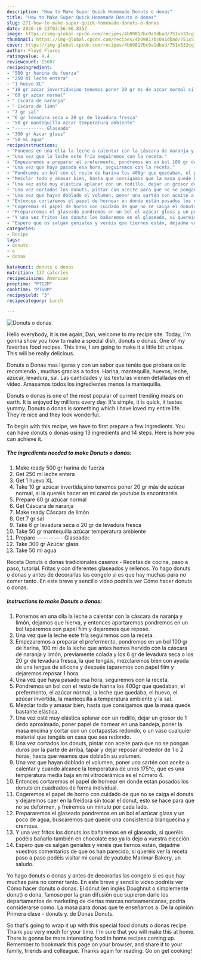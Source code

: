 ```yaml
---
description: "How to Make Super Quick Homemade Donuts o donas"
title: "How to Make Super Quick Homemade Donuts o donas"
slug: 271-how-to-make-super-quick-homemade-donuts-o-donas
date: 2020-10-23T03:56:06.835Z
image: https://img-global.cpcdn.com/recipes/4b09817bc0a1dbad/751x532cq70/donuts-o-donas-foto-principal.jpg
thumbnail: https://img-global.cpcdn.com/recipes/4b09817bc0a1dbad/751x532cq70/donuts-o-donas-foto-principal.jpg
cover: https://img-global.cpcdn.com/recipes/4b09817bc0a1dbad/751x532cq70/donuts-o-donas-foto-principal.jpg
author: Floyd Flores
ratingvalue: 4.4
reviewcount: 15607
recipeingredient:
- "500 gr harina de fuerza"
- "250 ml leche entera"
- "1 huevo XL"
- "10 gr azcar invertidasino tenemos poner 20 gr ms de azcar normal si la queris hacer en mi canal de youtube la encontraris"
- "60 gr azcar normal"
- " Cscara de naranja"
- " Cscara de limn"
- "7 gr sal"
- "6 gr levadura seca o 20 gr de levadura fresca"
- "50 gr mantequilla azcar temperatura ambiente"
- "----------- Glaseado"
- "300 gr Azcar glass"
- "50 ml agua"
recipeinstructions:
- "Ponemos en una olla la leche a calentar con la cáscara de naranja y limón, dejamos que hierva, y entonces apartaremos pondremos en un bol taparemos con papel film y dejaremos que repose."
- "Una vez que la leche este fría seguiremos con la receta."
- "Empezaremos a preparar el prefermento, pondremos en un bol 100 gr de harina, 100 ml de la leche que antes hemos hervido con la cáscara de naranja y limón, previamente colada y los 6 gr de levadura seca o los 20 gr de levadura fresca, la que tengáis, mezclaremos bien con ayuda de una lengua de silicona y después taparemos con papel film y dejaremos reposar 1 hora."
- "Una vez que haya pasado esa hora, seguiremos con la receta."
- "Pondremos un bol con el resto de harina los 400gr que quedaban, el prefermento, el azúcar normal, la leche que quedaba, el huevo, el azúcar invertida, la mantequilla a temperatura ambiente y la sal."
- "Mezclar todo y amasar bien, hasta que consigamos que la masa quede bastante elástica."
- "Una vez esté muy elástica aplanar con un rodillo, dejar un grosor de 1 dedo aproximado, poner papel de hornear en una bandeja, poner la masa encima y cortar con un cortapastas redondo, o un vaso cualquier material que tengáis en casa que sea redondo."
- "Una vez cortados los donuts, pintar con aceite para que no se pongan duros por la parte de arriba, tapar y dejar reposar alrededor de 1 o 2 horas, hasta que veamos que dobla5n su volumen."
- "Una vez que hayan doblado el volumen, poner una sartén con aceite a calentar y cuando alcance la temperatura de unos 175°c, que es una temperatura media baja en mi vitrocerámica es el número 4."
- "Entonces cortaremos el papel de hornear en donde están posados los donuts en cuadrados de forma individual."
- "Cogeremos el papel de horno con cuidado de que no se caiga el donuts y dejaremos caer en la freidora sin tocar el donut, esto se hace para que no se deformen, y freiremos un minuto por cada lado."
- "Prepararemos el glaseado pondremos en un bol el azúcar glass y un poco de agua, buscaremos que quede una consistencia blanquecina y cremosa."
- "Y una vez fritos los donuts los bañaremos en el glaseado, si queréis podéis bañarlo también en chocolate eso ya lo dejo a vuestra elección."
- "Espero que os salgan geniales y veréis que tiernos están, dejadme vuestros comentarios de que os han parecido, si queréis ver la receta paso a paso podéis visitar mi canal de youtube Marimar Bakery, un saludo."
categories:
- Recipe
tags:
- donuts
- o
- donas

katakunci: donuts o donas 
nutrition: 137 calories
recipecuisine: American
preptime: "PT12M"
cooktime: "PT60M"
recipeyield: "3"
recipecategory: Lunch

---
```



![Donuts o donas](https://img-global.cpcdn.com/recipes/4b09817bc0a1dbad/751x532cq70/donuts-o-donas-foto-principal.jpg)

Hello everybody, it is me again, Dan, welcome to my recipe site. Today, I'm gonna show you how to make a special dish, donuts o donas. One of my favorites food recipes. This time, I am going to make it a little bit unique. This will be really delicious.

Donuts o Donas mas ligeras y con un sabor que tenéis que probara os lo recomiendo , muchas gracias a todos. Harina, mantequilla, huevos, leche, azúcar, levadura, sal. Las cantidades y las texturas vienen detalladas en el vídeo. Amasamos todos los ingredientes menos la mantequilla.

Donuts o donas is one of the most popular of current trending meals on earth. It is enjoyed by millions every day. It's simple, it is quick, it tastes yummy. Donuts o donas is something which I have loved my entire life. They're nice and they look wonderful.


To begin with this recipe, we have to first prepare a few ingredients. You can have donuts o donas using 13 ingredients and 14 steps. Here is how you can achieve it.

<!--inarticleads1-->

##### The ingredients needed to make Donuts o donas:

1. Make ready 500 gr harina de fuerza
1. Get 250 ml leche entera
1. Get 1 huevo XL
1. Take 10 gr azúcar invertida,sino tenemos poner 20 gr más de azúcar normal, si la queréis hacer en mi canal de youtube la encontraréis
1. Prepare 60 gr azúcar normal
1. Get  Cáscara de naranja
1. Make ready  Cáscara de limón
1. Get 7 gr sal
1. Take 6 gr levadura seca o 20 gr de levadura fresca
1. Take 50 gr mantequilla azúcar temperatura ambiente
1. Prepare ----------- Glaseado:
1. Take 300 gr Azúcar glass
1. Take 50 ml agua


Receta Donuts o donas tradicionales caseros - Recetas de cocina, paso a paso, tutorial. Fritas y con diferentes glaseados y rellenos. Yo hago donuts o donas y antes de decorarlas las congelo si es que hay muchas para no comer tanto. En este breve y sencillo vídeo podréis ver Cómo hacer donuts o donas. 

<!--inarticleads2-->

##### Instructions to make Donuts o donas:

1. Ponemos en una olla la leche a calentar con la cáscara de naranja y limón, dejamos que hierva, y entonces apartaremos pondremos en un bol taparemos con papel film y dejaremos que repose.
1. Una vez que la leche este fría seguiremos con la receta.
1. Empezaremos a preparar el prefermento, pondremos en un bol 100 gr de harina, 100 ml de la leche que antes hemos hervido con la cáscara de naranja y limón, previamente colada y los 6 gr de levadura seca o los 20 gr de levadura fresca, la que tengáis, mezclaremos bien con ayuda de una lengua de silicona y después taparemos con papel film y dejaremos reposar 1 hora.
1. Una vez que haya pasado esa hora, seguiremos con la receta.
1. Pondremos un bol con el resto de harina los 400gr que quedaban, el prefermento, el azúcar normal, la leche que quedaba, el huevo, el azúcar invertida, la mantequilla a temperatura ambiente y la sal.
1. Mezclar todo y amasar bien, hasta que consigamos que la masa quede bastante elástica.
1. Una vez esté muy elástica aplanar con un rodillo, dejar un grosor de 1 dedo aproximado, poner papel de hornear en una bandeja, poner la masa encima y cortar con un cortapastas redondo, o un vaso cualquier material que tengáis en casa que sea redondo.
1. Una vez cortados los donuts, pintar con aceite para que no se pongan duros por la parte de arriba, tapar y dejar reposar alrededor de 1 o 2 horas, hasta que veamos que dobla5n su volumen.
1. Una vez que hayan doblado el volumen, poner una sartén con aceite a calentar y cuando alcance la temperatura de unos 175°c, que es una temperatura media baja en mi vitrocerámica es el número 4.
1. Entonces cortaremos el papel de hornear en donde están posados los donuts en cuadrados de forma individual.
1. Cogeremos el papel de horno con cuidado de que no se caiga el donuts y dejaremos caer en la freidora sin tocar el donut, esto se hace para que no se deformen, y freiremos un minuto por cada lado.
1. Prepararemos el glaseado pondremos en un bol el azúcar glass y un poco de agua, buscaremos que quede una consistencia blanquecina y cremosa.
1. Y una vez fritos los donuts los bañaremos en el glaseado, si queréis podéis bañarlo también en chocolate eso ya lo dejo a vuestra elección.
1. Espero que os salgan geniales y veréis que tiernos están, dejadme vuestros comentarios de que os han parecido, si queréis ver la receta paso a paso podéis visitar mi canal de youtube Marimar Bakery, un saludo.


Yo hago donuts o donas y antes de decorarlas las congelo si es que hay muchas para no comer tanto. En este breve y sencillo vídeo podréis ver Cómo hacer donuts o donas. El dónut (en inglés Doughnut o simplemente donut) o dona, famoso por la gran difusión que supieron darle los departamentos de marketing de ciertas marcas norteamericanas, podría considerarse como. La masa para donas que te enseñamos a. De la opinión: Primera clase - donuts y. de Donas Donuts. 

So that's going to wrap it up with this special food donuts o donas recipe. Thank you very much for your time. I'm sure that you will make this at home. There is gonna be more interesting food in home recipes coming up. Remember to bookmark this page on your browser, and share it to your family, friends and colleague. Thanks again for reading. Go on get cooking!
